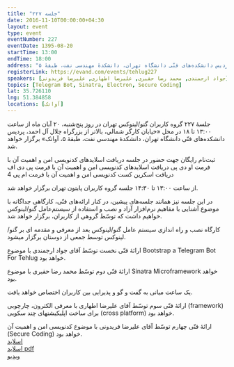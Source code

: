 ```yaml
---
title: "جلسه ۲۲۷"
date: 2016-11-10T00:00:00+04:30
layout: event
type: event
eventNumber: 227
eventDate: 1395-08-20
startTime: 13:00
endTime: 18:00
address: "خیابان کارگر شمالی، بالاتر از بزرگراه جلال آل‌احمد، پردیس دانشکده‌های فنّی دانشگاه تهران، دانشکدهٔ مهندسی نفت، طبقهٔ ۵"
registerLink: https://evand.com/events/tehlug227
speakers: [جواد ارجمندی, محمد رضا حقیری, علیرضا اطهاری, علیرضا فریدونی]
topics: [Telegram Bot, Sinatra, Electron, Secure Coding]
lat: 35.726110
lng: 51.384858
locations: [آواتک]
---
```

جلسهٔ ۲۲۷ گروه کاربران گنو/لینوکس تهران در روز پنج‌شنبه، ۲۰ آبان ماه از ساعت ۱۳:۰۰ تا ۱۸ در محل «خیابان کارگر شمالی، بالاتر از بزرگراه جلال آل احمد، پردیس دانشکده‌های فنّی دانشگاه تهران، دانشکدهٔ مهندسی نفت، طبقهٔ ۵، آواتک» برگزار خواهد شد.

ثبت‌نام رایگان جهت حضور در جلسه
دریافت اسلایدهای کدنویسی امن و اهمیت آن با فرمت او دی پی
دریافت اسلایدهای کدنویسی امن و اهمیت آن با فرمت پی دی اف
دریافت اسکرین کست کدنویسی امن و اهمیت آن با فرمت ام پی 4

از ساعت ۱۳:۰۰ تا ۱۴:۳۰ جلسه گروه کاربران پایتون تهران برگزار خواهد شد.

در این جلسه نیز همانند جلسه‌‌های پیشین، در کنار ارائه‌های فنّی، کارگاهی جداگانه با موضوع آشنایی با مفاهیم نرم‌افزار آزاد و نصب و استفاده از سیستم‌عامل گنو/لینوکس خواهیم داشت که توسّط گروهی از کاربران، برگزار خواهد شد.

کارگاه نصب و راه اندازی سیستم عامل گنو/لینوکس بعد از معرفی و مقدمه ای بر گنو/لینوکس توسط جمعی از دوستان برگزار میشود.

ارائهٔ فنّی نخست توسّط آقای جواد ارجمندی با موضوع Bootstrap a Telegram Bot For Tehlug خواهد بود.

ارائهٔ فنّی دوم توسّط محمد رضا حقیری با موضوع Sinatra Microframework خواهد بود.

یک ساعت میانی به گفت و گو و پذیرایی بین کاربران اختصاص خواهد یافت.

ارائهٔ فنّی سوم توسّط آقای علیرضا اطهاری با معرفی الکترون، چارچوبی (framework) برای ساخت اپلیکیشنهای چند سکویی (cross platform) خواهد بود.

ارائهٔ فنّی چهارم توسّط آقای علیرضا فریدونی با موضوع کدنویسی امن و اهمیت آن (Secure Coding) خواهد بود.  
[اسلاید](/events/presentations/227/securecoding.odp)  
[اسلاید pdf](/events/presentations/227/securecoding.pdf)  
[ویدیو](https://archive.org/details/tehlug_227_Secure_Coding)